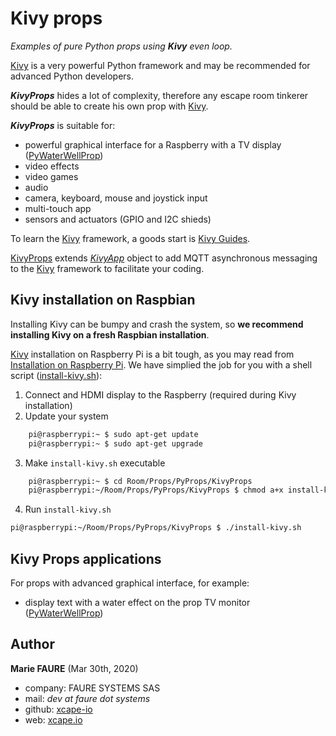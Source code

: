 ﻿# Kivy props
*Examples of pure Python props using **Kivy** even loop.*

<a href="https://kivy.org/" target="_blank">Kivy</a> is a very powerful Python framework and may be recommended for advanced Python developers.

***KivyProps*** hides a lot of complexity, therefore any escape room tinkerer should be able to create his own prop with <a href="https://kivy.org/" target="_blank">Kivy</a>.

***KivyProps*** is suitable for:
* powerful graphical interface for a Raspberry with a TV display ([PyWaterWellProp](./PyWaterWellProp))
* video effects
* video games
* audio
* camera, keyboard, mouse and joystick input
* multi-touch app
* sensors and actuators (GPIO and I2C shieds)

To learn the <a href="https://kivy.org" target="_blank">Kivy</a> framework, a goods start is <a href="https://kivy.org/doc/stable/gettingstarted/intro.html" target="_blank">Kivy Guides</a>.

[KivyProps](./KivyProps) extends *<a href="https://kivy.org/doc/stable/api-kivy.app.html" target="_blank">KivyApp</a>*  object to add MQTT asynchronous messaging to the <a href="https://kivy.org" target="_blank">Kivy</a> framework to facilitate your coding.


## Kivy installation on Raspbian
Installing Kivy can be bumpy and crash the system, so **we recommend installing Kivy on a fresh Raspbian installation**.

<a href="https://kivy.org" target="_blank">Kivy</a> installation on Raspberry Pi is a bit tough, as you may read from <a href="https://kivy.org/doc/stable/installation/installation-rpi.html" target="_blank">Installation on Raspberry Pi</a>. We have simplied the job for you with a shell script ([install-kivy.sh](https://github.com/xcape-io/PyProps/blob/master/KivyProps/install-kivy.sh)):
1. Connect and HDMI display to the Raspberry (required during Kivy installation)
2. Update your system

```bash
    pi@raspberrypi:~ $ sudo apt-get update 
    pi@raspberrypi:~ $ sudo apt-get upgrade 
```
3. Make `install-kivy.sh` executable

```bash
    pi@raspberrypi:~ $ cd Room/Props/PyProps/KivyProps
    pi@raspberrypi:~/Room/Props/PyProps/KivyProps $ chmod a+x install-kivy.sh 
```
4. Run `install-kivy.sh`

```bash
pi@raspberrypi:~/Room/Props/PyProps/KivyProps $ ./install-kivy.sh
```




## Kivy Props applications
For props with advanced graphical interface, for example:
* display text with a water effect on the prop TV monitor ([PyWaterWellProp](PyWaterWellProp))


## Author

**Marie FAURE** (Mar 30th, 2020)
* company: FAURE SYSTEMS SAS
* mail: *dev at faure dot systems*
* github: <a href="https://github.com/xcape-io?tab=repositories" target="_blank">xcape-io</a>
* web: <a href="https://xcape.io/" target="_blank">xcape.io</a>